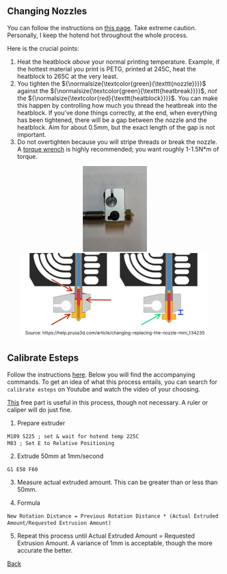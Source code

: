 ## Changing Nozzles

You can follow the instructions on [this page](https://help.prusa3d.com/article/changing-replacing-the-nozzle-mini_134235). Take extreme caution. Personally, I keep the hotend hot throughout the whole process.

Here is the crucial points:

1. Heat the heatblock _above_ your normal printing temperature. Example, if the hottest material you print is PETG, printed at 245C, heat the heatblock to 265C at the very least.
2. You tighten the ${\normalsize{\textcolor{green}{\texttt{nozzle}}}}$ against the ${\normalsize{\textcolor{green}{\texttt{heatbreak}}}}$, _not_ the ${\normalsize{\textcolor{red}{\texttt{heatblock}}}}$. You can make this happen by controlling how much you thread the heatbreak into the heatblock. If you've done things correctly, at the end, when everything has been tightened, there will be a gap between the nozzle and the heatblock. Aim for about 0.5mm, but the exact length of the gap is not important.
3. Do not overtighten because you will stripe threads or break the nozzle. A [torque wrench](https://www.thingiverse.com/thing:4738816) is highly recommended; you want roughly 1-1.5N\*m of torque.

<div align='center'>
    <img src="./images/heatblock/nozzle-heatblock-gap.jpg" height="200" alt='hotend'/>
    <img src="./images/nozzle-gap.jpg" height="200" alt='hotend'/>
</div>

## Calibrate Esteps

Follow the instructions [here](https://www.klipper3d.org/Rotation_Distance.html#calibrating-rotation_distance-on-extruders). Below you will find the accompanying commands. To get an idea of what this process entails, you can search for `calibrate esteps` on Youtube and watch the video of your choosing.

[This](https://thangs.com/designer/MihaiDesigns/3d-model/Extruder%20E-steps%20calibration%20tool-47802) free part is useful in this process, though not necessary. A ruler or caliper will do just fine.

1. Prepare extruder

```
M109 S225 ; set & wait for hotend temp 225C
M83 ; Set E to Relative Positioning
```

2. Extrude 50mm at 1mm/second

```
G1 E50 F60
```

3. Measure actual extruded amount. This can be greater than or less than 50mm.

4. Formula

```
New Rotation Distance = Previous Rotation Distance * (Actual Extruded Amount/Requested Extrusion Amount)
```

5. Repeat this process until Actual Extruded Amount = Requested Extrusion Amount. A variance of 1mm is acceptable, though the more accurate the better.

[Back](./README.md#outline)
